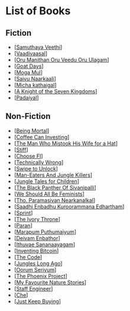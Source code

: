 # List of Books

## Fiction
* [[Samuthaya Veethi]]
* [[Vaadivaasal]]
* [[Oru Manithan Oru Veedu Oru Ulagam]]
* [[Goat Days]]
* [[Moga Mul]]
* [[Saivu Naarkaali]]
* [[Micha kathaigal]]
* [[A Knight of the Seven Kingdoms]]
* [[Padaiyal]]

## Non-Fiction
* [[Being Mortal]]
* [[Coffee Can Investing]]
* [[The Man Who Mistook His Wife for a Hat]]
* [[Stiff]]
* [[Choose FI]]
* [[Technically Wrong]]
* [[Swipe to Unlock]]
* [[Man-Eaters And Jungle Killers]]
* [[Jungle Tales for Children]]
* [[The Black Panther Of Sivanipalli]]
* [[We Should All Be Feminists]]
* [[Tho. Paramasivan Nearkanalkal]]
* [[Saadhi Enbadhu Kuroorammana Edhartham]]
* [[Sprint]]
* [[The Ivory Throne]]
* [[Paran]]
* [[Marapum Puthumaiyum]]
* [[Deivam Enbathor]]
* [[Ithuvae Sananaayagam]]
* [[Inventing Bitcoin]]
* [[The Code]]
* [[Jungles Long Ago]]
* [[Oorum Seriyum]]
* [[The Phoenix Project]]
* [[My Favourite Nature Stories]]
* [[Staff Engineer]]
* [[Che]]
* [[Just Keep Buying]]


[//begin]: # "Autogenerated link references for markdown compatibility"
[Samuthaya Veethi]: <Samuthaya Veethi.md> "Samuthaya Veethi"
[Vaadivaasal]: Vaadivaasal.md "Vaadivaasal"
[Oru Manithan Oru Veedu Oru Ulagam]: <Oru Manithan Oru Veedu Oru Ulagam.md> "Oru Manithan Oru Veedu Oru Ulagam"
[Goat Days]: <Goat Days.md> "Goat Days"
[Moga Mul]: <Moga Mul.md> "Moga Mul"
[Saivu Naarkaali]: <Saivu Naarkaali.md> "Saivu Naarkaali"
[Micha kathaigal]: <Micha kathaigal.md> "மிச்சக் கதைகள்"
[A Knight of the Seven Kingdoms]: <A Knight of the Seven Kingdoms.md> "A Knight of the Seven Kingdoms"
[Padaiyal]: Padaiyal.md "Padaiyal"
[Being Mortal]: <Being Mortal.md> "Being Mortal"
[Coffee Can Investing]: <Coffee Can Investing.md> "Coffee Can Investing"
[The Man Who Mistook His Wife for a Hat]: <The Man Who Mistook His Wife for a Hat.md> "The Man Who Mistook His Wife for a Hat"
[Stiff]: Stiff.md "Stiff"
[Choose FI]: <Choose FI.md> "Choose FI"
[Technically Wrong]: <Technically Wrong.md> "Technically Wrong"
[Swipe to Unlock]: <Swipe to Unlock.md> "Swipe to Unlock"
[Man-Eaters And Jungle Killers]: <Man-Eaters And Jungle Killers.md> "Man-Eaters And Jungle Killers"
[Jungle Tales for Children]: <Jungle Tales for Children.md> "Jungle Tales for Children"
[The Black Panther Of Sivanipalli]: <The Black Panther Of Sivanipalli.md> "The Black Panther Of Sivanipalli"
[We Should All Be Feminists]: <We Should All Be Feminists.md> "We Should All Be Feminists"
[Tho. Paramasivan Nearkanalkal]: <Tho. Paramasivan Nearkanalkal.md> "Tho. Paramasivan Nearkanalkal"
[Saadhi Enbadhu Kuroorammana Edhartham]: <Saadhi Enbadhu Kuroorammana Edhartham.md> "Saadhi Enbadhu Kuroorammana Edhartham"
[Sprint]: Sprint.md "Sprint"
[The Ivory Throne]: <The Ivory Throne.md> "The Ivory Throne"
[Paran]: Paran.md "Paran"
[Marapum Puthumaiyum]: <Marapum Puthumaiyum.md> "Marapum Puthumaiyum"
[Deivam Enbathor]: <Deivam Enbathor.md> "Deivam Enbathor"
[Ithuvae Sananaayagam]: <Ithuvae Sananaayagam.md> "Ithuvae Sananaayagam"
[Inventing Bitcoin]: <Inventing Bitcoin.md> "Inventing Bitcoin"
[The Code]: <The Code.md> "The Code. the Evaluation. the Protocols"
[Jungles Long Ago]: <Jungles Long Ago.md> "Jungles Long Ago"
[Oorum Seriyum]: <Oorum Seriyum.md> "தமிழக வரலாற்றில் ஊரும் சேரியும்"
[The Phoenix Project]: <The Phoenix Project.md> "The Phoenix Project"
[My Favourite Nature Stories]: <My Favourite Nature Stories.md> "My Favourite Nature Stories"
[Staff Engineer]: <Staff Engineer.md> "Staff Engineer"
[Che]: Che.md "Che"
[Just Keep Buying]: <Just Keep Buying.md> "Just Keep Buying"
[//end]: # "Autogenerated link references"
